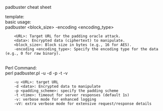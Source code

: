 padbuster cheat sheet

template:
<br>
	basic usage:
 <br>
		padbuster <URL> <data> <block_size> -encoding <encoding_type>
  <br>
  
		<URL>: Target URL for the padding oracle attack.
		<data>: Encrypted data (ciphertext) to manipulate.
		<block_size>: Block size in bytes (e.g., 16 for AES).
		-encoding <encoding_type>: Specify the encoding type for the data (e.g., 0 for raw binary).

<br>
	Perl Command:
 <br>
		perl padbuster.pl -u <URL> -d <data> -p <padding> -t <timeout> -v
  <br>
  
		-u <URL>: target URL
		-d <data>: Encrypted data to manipulate
		-p <padding_scheme>: specify the padding scheme
		-t <time>: timeout for server responses (default 1s)
		-v: verbose mode for enhanced logging
		-vV: extra verbose mode for extensive request/response details
